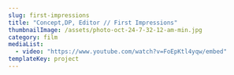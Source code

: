 ```yaml
---
slug: first-impressions
title: "Concept,DP, Editor // First Impressions"
thumbnailImage: /assets/photo-oct-24-7-32-12-am-min.jpg
category: film
mediaList:
  - video: "https://www.youtube.com/watch?v=FoEpKtl4yqw/embed"
templateKey: project
---
```

